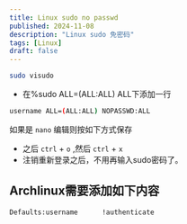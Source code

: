 ```yaml
---
title: Linux sudo no passwd
published: 2024-11-08
description: "Linux sudo 免密码"
tags: [Linux]
draft: false
---
```


```bash
sudo visudo
```

- 在%sudo ALL=(ALL:ALL) ALL下添加一行

```bash
username ALL=(ALL:ALL) NOPASSWD:ALL
```

如果是 `nano` 编辑则按如下方式保存

- 之后 `ctrl` + `o` ,然后 `ctrl` + `x`
- 注销重新登录之后，不用再输入sudo密码了。

## Archlinux需要添加如下内容

```bash
Defaults:username      !authenticate
```
